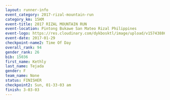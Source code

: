 ```yaml
---
layout: runner-info 
event_category: 2017-rizal-mountain-run 
category_km: 15KM 
event-title: 2017 RIZAL MOUNTAIN RUN 
event-location: Pintong Bukawe San Mateo Rizal Philippines 
event-logo: https://res.cloudinary.com/dykbosktl/image/upload/v1574388626/Logo/Logo_wpfrkk.jpg 
event-date: 2017-01-29 
checkpoint-name2: Time Of Day 
overall_rank: 94
gender_rank: 26
bib: 15036
first_name: Kethly
last_name: Tejada
gender: F
team_name: None
status: FINISHER
checkpoint2: Sun, 01-33-03 am
finish: 3-03-03
---
```

